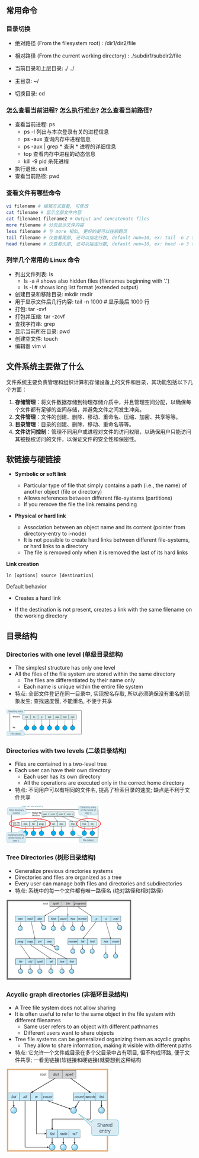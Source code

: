 ## 常用命令

### 目录切换

*   绝对路径 (From the filesystem root) : /dir1/dir2/file

*   相对路径 (From the current working directory) : ./subdir1/subdir2/file

*   当前目录和上层目录: ./ ../

*   主目录: ~/

*   切换目录: cd

### 怎么查看当前进程? 怎么执行推出? 怎么查看当前路径?

*   查看当前进程: ps
    *   ps -l 列出与本次登录有关的进程信息
    *   ps -aux 查询内存中进程信息
    *   ps -aux | grep * 查询 * 进程的详细信息
    *   top 查看内存中进程的动态信息
    *   kill -9 pid 杀死进程
*   执行退出: exit
*   查看当前路径: pwd

### 查看文件有哪些命令

```bash
vi filename # 编辑方式查看, 可修改
cat filename # 显示全部文件内容
cat filename1 filename2 # Output and concatenate files
more filename # 分页显示文件内容
less filename # 与 more 相似, 更好的是可以往前翻页
tail filename # 仅查看尾部, 还可以指定行数, default num=10, ex: tail -n 2 file.txt
head filename # 仅查看头部, 还可以指定行数, default num=10, ex: head -n 3 file.txt
```

### 列举几个常用的 Linux 命令

*   列出文件列表: ls
    *   ls -a # shows also hidden files (filenames beginning with '.')
    *   ls -l # shows long list format (extended output)
*   创建目录和移除目录: mkdir rmdir
*   用于显示文件后几行内容: tail -n 1000 # 显示最后 1000 行
*   打包: tar -xvf
*   打包并压缩: tar -zcvf
*   查找字符串: grep
*   显示当前所在目录: pwd
*   创建空文件: touch
*   编辑器 vim vi



## 文件系统主要做了什么

文件系统主要负责管理和组织计算机存储设备上的文件和目录，其功能包括以下几个方面：

1.  **存储管理**：将文件数据存储到物理存储介质中，并且管理空间分配，以确保每个文件都有足够的空间存储，并避免文件之间发生冲突。
2.  **文件管理**：文件的创建、删除、移动、重命名、压缩、加密、共享等等。
3.  **目录管理**：目录的创建、删除、移动、重命名等等。
4.  **文件访问控制**：管理不同用户或进程对文件的访问权限，以确保用户只能访问其被授权访问的文件，以保证文件的安全性和保密性。



## 软链接与硬链接

-   **Symbolic or soft link**
    -   Particular type of file that simply contains a path (i.e., the name) of another object (file or      directory)
    -   Allows references between different file-systems (partitions)
    -   If you remove the file the link remains pending

-   **Physical or hard link**
    -   Association between an object name and its content (pointer from directory-entry to i-node)
    -   It is not possible to create hard links between different file-systems, or hard links to a directory
    -   The file is removed only when it is removed the last of its hard links

**Link creation**

```
ln [options] source [destination]
```

 Default behavior

-   Creates a hard link

-   If the destination is not present, creates a link with the same filename on the working directory



## 目录结构

### Directories with one level (单级目录结构)

-   The simplest structure has only one level
-   All the files of the file system are stored within the same directory
    -   The files are differentiated by their name only
    -   Each name is unique within the entire file system
-   特点: 全部文件登记在同一目录中, 实现按名存取, 所以必须确保没有重名的现象发生; 查找速度慢, 不能重名, 不便于共享

<img src="assets/10-6402385.png" alt="10" style="zoom:20%;" />

### Directories with two levels (二级目录结构)

-   Files are contained in a two-level tree
-   Each user can have their own directory
    -   Each user has its own directory
    -   All the operations are executed only in the correct home directory
-   特点: 不同用户可以有相同的文件名, 提高了检索目录的速度; 缺点是不利于文件共享

<img src="assets/11.png" alt="11" style="zoom:25%;" />

### Tree Directories (树形目录结构)

-   Generalize previous directories systems
-   Directories and files are organized as a tree
-   Every user can manage both files and directories and subdirectories
-   特点: 系统中的每一个文件都有唯一路径名 (绝对路径和相对路径)

<img src="assets/12.png" alt="12" style="zoom: 33%;" />

### Acyclic graph directories (非循环目录结构)

-   A Tree file system does not allow sharing
-   It is often useful to refer to the same object in the file system with different filenames
    -   Same user refers to an object with different pathnames
    -   Different users want to share objects
-   Tree file systems can be generalized organizing them as acyclic graphs
    -   They allow to share information, making it visible with different paths
-   特点: 它允许一个文件或目录在多个父目录中占有项目, 但不构成环路, 便于文件共享; 一看见链接(软链接和硬链接)就要想到这种结构

<img src="assets/13.png" alt="13" style="zoom: 30%;" />




